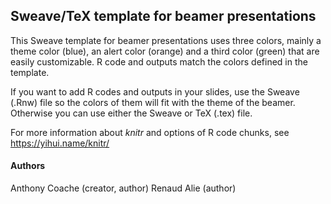 ## Sweave/TeX template for beamer presentations


This Sweave template for beamer presentations uses three colors, mainly a theme color (blue), an alert color (orange) and a third color (green) that are easily customizable. R code and outputs match the colors defined in the template.
    
If you want to add R codes and outputs in your slides, use the Sweave (.Rnw) file so the colors of them will fit with the theme of the beamer. Otherwise you can use either the Sweave or TeX (.tex) file.

For more information about *knitr* and options of R code chunks, see https://yihui.name/knitr/

#### Authors


Anthony Coache (creator, author)
Renaud Alie (author)